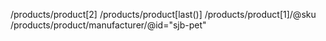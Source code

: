 /products/product[2]
/products/product[last()]
/products/product[1]/@sku
/products/product/manufacturer/@id="sjb-pet"